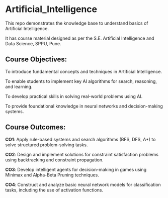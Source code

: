 # Artificial_Intelligence
This repo demonstrates the knowledge base to understand basics of Artificial Intelligence.

It has course material designed as per the S.E. Artificial Intelligence and Data Science, SPPU, Pune.

## Course Objectives:

To introduce fundamental concepts and techniques in Artificial Intelligence.

To enable students to implement key AI algorithms for search, reasoning, and learning.

To develop practical skills in solving real-world problems using AI.

To provide foundational knowledge in neural networks and decision-making systems.

## Course Outcomes: 

**CO1**: Apply rule-based systems and search algorithms (BFS, DFS, A*) to solve structured problem-solving tasks.

**CO2**: Design and implement solutions for constraint satisfaction problems using backtracking and constraint propagation.

**CO3**: Develop intelligent agents for decision-making in games using Minimax and Alpha-Beta Pruning techniques.

**CO4**: Construct and analyze basic neural network models for classification tasks, including the use of activation functions.
